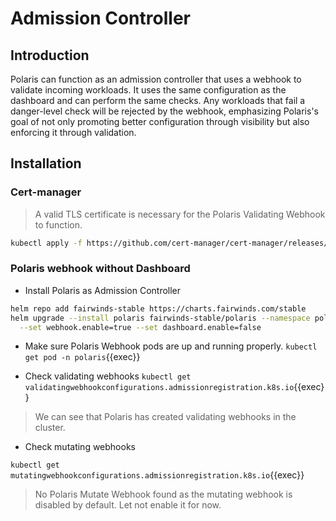 # Admission Controller

## Introduction

Polaris can function as an admission controller that uses a webhook to validate incoming workloads. It uses the same configuration as the dashboard and can perform the same checks. Any workloads that fail a danger-level check will be rejected by the webhook, emphasizing Polaris's goal of not only promoting better configuration through visibility but also enforcing it through validation.

## Installation

### Cert-manager
> A valid TLS certificate is necessary for the Polaris Validating Webhook to function.

```bash
kubectl apply -f https://github.com/cert-manager/cert-manager/releases/download/v1.11.0/cert-manager.yaml
```

### Polaris webhook without Dashboard

- Install Polaris as Admission Controller

```bash
helm repo add fairwinds-stable https://charts.fairwinds.com/stable
helm upgrade --install polaris fairwinds-stable/polaris --namespace polaris --create-namespace \
  --set webhook.enable=true --set dashboard.enable=false
```

- Make sure Polaris Webhook pods are up and running properly.
`kubectl get pod -n polaris`{{exec}}

- Check validating webhooks
`
kubectl get validatingwebhookconfigurations.admissionregistration.k8s.io
`{{exec}}

> We can see that Polaris has created validating webhooks in the cluster. 

- Check mutating webhooks

`
kubectl get mutatingwebhookconfigurations.admissionregistration.k8s.io
`{{exec}}

> No Polaris Mutate Webhook found as the mutating webhook is disabled by default. Let not enable it for now.
 
